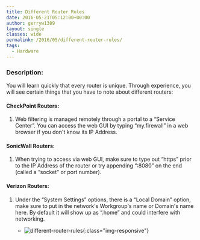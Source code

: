 ```yaml
---
title: Different Router Rules
date: 2016-05-21T05:12:00+00:00
author: gerryw1389
layout: single
classes: wide
permalink: /2016/05/different-router-rules/
tags:
  - Hardware
---
```

<!--more-->

### Description:

You will learn quickly that every router is unique. Through experience, you will see certain things that you have to note about different routers:

#### CheckPoint Routers:

1. Web filtering is managed remotely through a portal to a &#8220;Service Center&#8221;. You can access the web GUI by typing &#8220;my.firewall&#8221; in a web browser if you don't know its IP Address.

#### SonicWall Routers:

1. When trying to access via web GUI, make sure to type out &#8220;https&#8221; prior to the IP Address of the router or try appending &#8220;:8080&#8221; on the end (called a &#8220;socket&#8221; or port number).

#### Verizon Routers:

1. Under the &#8220;System Settings&#8221; options, there is a &#8220;Local Domain&#8221; option, make sure to put in the network's Workgroup's name or Domain's name here. By default it will show up as &#8220;.home&#8221; and could interfere with networking.

   - ![different-router-rules](https://automationadmin.com/assets/images/uploads/2016/09/different-router-rules.png){:class="img-responsive"}